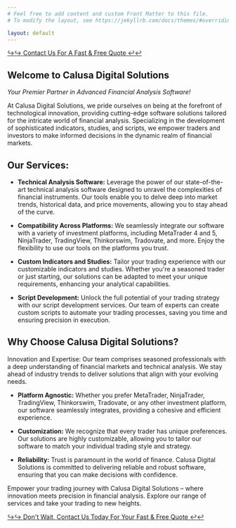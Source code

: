 ```yaml
---
# Feel free to add content and custom Front Matter to this file.
# To modify the layout, see https://jekyllrb.com/docs/themes/#overriding-theme-defaults

layout: default
---
```


[↪↪ Contact Us For A Fast & Free Quote ↩↩](https://forms.gle/Gr8H6EWX9j7AqWXq9)

## Welcome to Calusa Digital Solutions
*Your Premier Partner in Advanced Financial Analysis Software!*

At Calusa Digital Solutions, we pride ourselves on being at the forefront of technological innovation, providing cutting-edge software solutions tailored for the intricate world of financial analysis. Specializing in the development of sophisticated indicators, studies, and scripts, we empower traders and investors to make informed decisions in the dynamic realm of financial markets.

## Our Services:

* **Technical Analysis Software:**
Leverage the power of our state-of-the-art technical analysis software designed to unravel the complexities of financial instruments. Our tools enable you to delve deep into market trends, historical data, and price movements, allowing you to stay ahead of the curve.

* **Compatibility Across Platforms:**
We seamlessly integrate our software with a variety of investment platforms, including MetaTrader 4 and 5, NinjaTrader, TradingView, Thinkorswim, Tradovate, and more. Enjoy the flexibility to use our tools on the platforms you trust.

* **Custom Indicators and Studies:**
Tailor your trading experience with our customizable indicators and studies. Whether you're a seasoned trader or just starting, our solutions can be adapted to meet your unique requirements, enhancing your analytical capabilities.

* **Script Development:**
Unlock the full potential of your trading strategy with our script development services. Our team of experts can create custom scripts to automate your trading processes, saving you time and ensuring precision in execution.

## Why Choose Calusa Digital Solutions?

Innovation and Expertise: Our team comprises seasoned professionals with a deep understanding of financial markets and technical analysis. We stay ahead of industry trends to deliver solutions that align with your evolving needs.

* **Platform Agnostic:**
Whether you prefer MetaTrader, NinjaTrader, TradingView, Thinkorswim, Tradovate, or any other investment platform, our software seamlessly integrates, providing a cohesive and efficient experience.

* **Customization:**
We recognize that every trader has unique preferences. Our solutions are highly customizable, allowing you to tailor our software to match your individual trading style and strategy.

* **Reliability:**
Trust is paramount in the world of finance. Calusa Digital Solutions is committed to delivering reliable and robust software, ensuring that you can make decisions with confidence.

Empower your trading journey with Calusa Digital Solutions – where innovation meets precision in financial analysis. Explore our range of services and take your trading to new heights.

[↪↪ Don't Wait, Contact Us Today For Your Fast & Free Quote ↩↩](https://forms.gle/Gr8H6EWX9j7AqWXq9)
